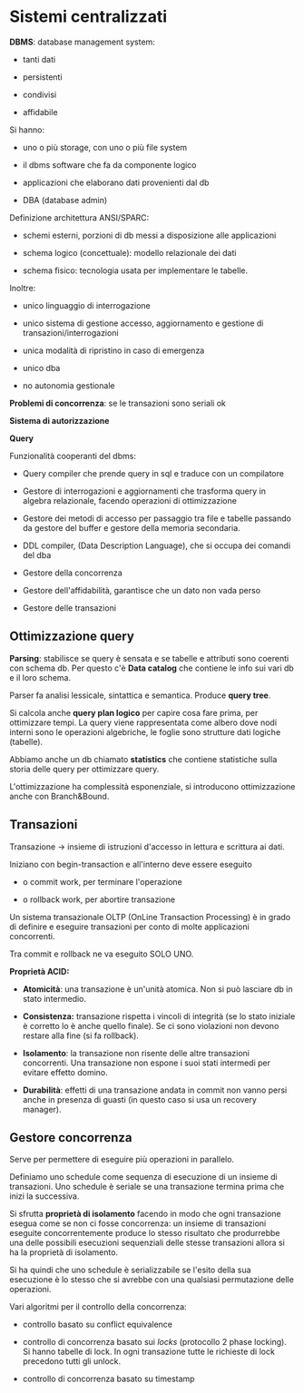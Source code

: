# Sistemi centralizzati

**DBMS**: database management system:

- tanti dati

- persistenti

- condivisi

- affidabile

Si hanno:

- uno o più storage, con uno o più file system

- il dbms software che fa da componente logico

- applicazioni che elaborano dati provenienti dal db

- DBA (database admin)

Definizione architettura ANSI/SPARC:

- schemi esterni, porzioni di db messi a disposizione alle applicazioni

- schema logico (concettuale): modello relazionale dei dati

- schema fisico: tecnologia usata per implementare le tabelle.

Inoltre:

- unico linguaggio di interrogazione

- unico sistema di gestione accesso, aggiornamento e gestione di transazioni/interrogazioni

- unica modalità di ripristino in caso di emergenza

- unico dba

- no autonomia gestionale

**Problemi di concorrenza**: se le transazioni sono seriali ok

**Sistema di autorizzazione**

**Query**

Funzionalità cooperanti del dbms:

- Query compiler che prende query in sql e traduce con un compilatore

- Gestore di interrogazioni e aggiornamenti che trasforma query in algebra relazionale, facendo operazioni di ottimizzazione

- Gestore dei metodi di accesso per passaggio tra file e tabelle passando da gestore del buffer e gestore della memoria secondaria.

- DDL compiler, (Data Description Language), che si occupa dei comandi del dba

- Gestore della concorrenza

- Gestore dell'affidabilità, garantisce che un dato non vada perso

- Gestore delle transazioni

## Ottimizzazione query

**Parsing**: stabilisce se query è sensata e se tabelle e attributi sono coerenti con schema db. Per questo c'è **Data catalog** che contiene le info sui vari db e il loro schema.

Parser fa analisi lessicale, sintattica e semantica. Produce **query tree**.

Si calcola anche **query plan logico** per capire cosa fare prima, per ottimizzare tempi. La query viene rappresentata come albero dove nodi interni sono le operazioni algebriche, le foglie sono strutture dati logiche (tabelle).

Abbiamo anche un db chiamato **statistics** che contiene statistiche sulla storia delle query per ottimizzare query.

L'ottimizzazione ha complessità esponenziale, si introducono ottimizzazione anche con Branch&Bound.

## Transazioni

Transazione -> insieme di istruzioni d'accesso in lettura e scrittura ai dati.

Iniziano con begin-transaction e all'interno deve essere eseguito

- o commit work, per terminare l'operazione

- o rollback work, per abortire transazione

Un sistema transazionale OLTP (OnLine Transaction Processing) è in grado di definire e eseguire transazioni per conto di molte applicazioni concorrenti.

Tra commit e rollback ne va eseguito SOLO UNO.

**Proprietà ACID:**

- **Atomicità**: una transazione è un'unità atomica. Non si può lasciare db in stato intermedio.

- **Consistenza:** transazione rispetta i vincoli di integrità (se lo stato iniziale è corretto lo è anche quello finale). Se ci sono violazioni non devono restare alla fine (si fa rollback).

- **Isolamento**: la transazione non risente delle altre transazioni concorrenti. Una transazione non espone i suoi stati intermedi per evitare effetto domino.

- **Durabilità**: effetti di una transazione andata in commit non vanno persi anche in presenza di guasti (in questo caso si usa un recovery manager).

## Gestore concorrenza

Serve per permettere di eseguire più operazioni in parallelo.

Definiamo uno schedule come sequenza di esecuzione di un insieme di transazioni. Uno schedule è seriale se una transazione termina prima che inizi la successiva.

Si sfrutta **proprietà di isolamento** facendo in modo che ogni transazione esegua come se non ci fosse concorrenza: un insieme di transazioni eseguite concorrentemente produce lo stesso risultato che produrrebbe una delle possibili esecuzioni sequenziali delle stesse transazioni allora si ha la proprietà di isolamento.

Si ha quindi che uno schedule è serializzabile se l'esito della sua esecuzione è lo stesso che si avrebbe con una qualsiasi permutazione delle operazioni.

Vari algoritmi per il controllo della concorrenza:

- controllo basato su conflict equivalence

- controllo di concorrenza basato sui *locks* (protocollo 2 phase locking). Si hanno tabelle di lock. In ogni transazione tutte le richieste di lock precedono tutti gli unlock.

- controllo di concorrenza basato su timestamp
